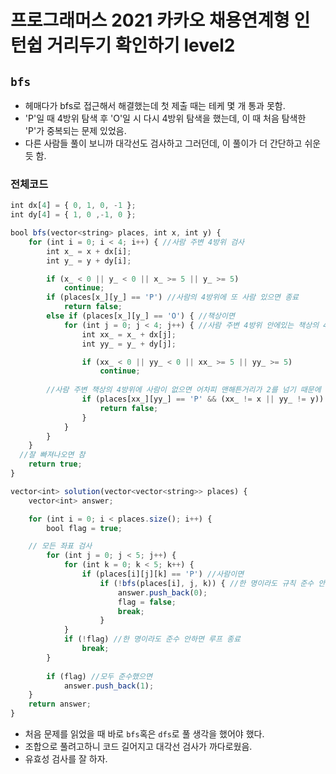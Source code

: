 # 프로그래머스 2021 카카오 채용연계형 인턴쉽 거리두기 확인하기 level2
`bfs`
---
- 헤매다가 bfs로 접근해서 해결했는데 첫 제출 때는 테케 몇 개 통과 못함.
- 'P'일 때 4방위 탐색 후 'O'일 시 다시 4방위 탐색을 했는데, 이 때 처음 탐색한 'P'가 중복되는 문제 있었음.
- 다른 사람들 풀이 보니까 대각선도 검사하고 그러던데, 이 풀이가 더 간단하고 쉬운 듯 함.
### 전체코드
```jsx
int dx[4] = { 0, 1, 0, -1 };
int dy[4] = { 1, 0 ,-1, 0 };

bool bfs(vector<string> places, int x, int y) {
	for (int i = 0; i < 4; i++) { //사람 주변 4방위 검사
		int x_ = x + dx[i];
		int y_ = y + dy[i];

		if (x_ < 0 || y_ < 0 || x_ >= 5 || y_ >= 5)
			continue;
		if (places[x_][y_] == 'P') //사람의 4방위에 또 사람 있으면 종료
			return false;
		else if (places[x_][y_] == 'O') { //책상이면
			for (int j = 0; j < 4; j++) { //사람 주변 4방위 안에있는 책상의 4방위 검사
				int xx_ = x_ + dx[j];
				int yy_ = y_ + dy[j];

				if (xx_ < 0 || yy_ < 0 || xx_ >= 5 || yy_ >= 5)
					continue;
          
        //사람 주변 책상의 4방위에 사람이 없으면 어차피 맨해튼거리가 2를 넘기 때문에 대각선 검사를 안해도 됨. 
				if (places[xx_][yy_] == 'P' && (xx_ != x || yy_ != y)) { //4방위에 사람이 있고, 그 사람이 처음 검사한 사람이 아니면
					return false;
				}
			}
		}
	}
  //잘 빠져나오면 참
	return true;
}

vector<int> solution(vector<vector<string>> places) {
	vector<int> answer;

	for (int i = 0; i < places.size(); i++) {
		bool flag = true;

    // 모든 좌표 검사
		for (int j = 0; j < 5; j++) {
			for (int k = 0; k < 5; k++) {
				if (places[i][j][k] == 'P') //사람이면
					if (!bfs(places[i], j, k)) { //한 명이라도 규칙 준수 안하면
						answer.push_back(0);
						flag = false;
						break;
					}
			}
			if (!flag) //한 명이라도 준수 안하면 루프 종료
				break;
		}
		
		if (flag) //모두 준수했으면 
			answer.push_back(1);
	} 
	return answer;
}
```

- 처음 문제를 읽었을 때 바로 `bfs`혹은 `dfs`로 풀 생각을 했어야 했다. 
- 조합으로 풀려고하니 코드 길어지고 대각선 검사가 까다로웠음.
- 유효성 검사를 잘 하자.

